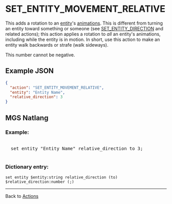 # SET_ENTITY_MOVEMENT_RELATIVE

This adds a rotation to an [entity](entities)'s [animations](tilesets/animations). This is different from turning an entity toward something or someone (see [SET_ENTITY_DIRECTION](actions/SET_ENTITY_DIRECTION) and related actions); this action applies a rotation to *all* an entity's animations, including while the entity is in motion. In short, use this action to make an entity walk backwards or strafe (walk sideways).

This number cannot be negative.

## Example JSON

```json
{
  "action": "SET_ENTITY_MOVEMENT_RELATIVE",
  "entity": "Entity Name",
  "relative_direction": 3
}
```

## MGS Natlang

### Example:

<pre class="HyperMD-codeblock mgs">

  <span class="verb">set</span> <span class="sigil">entity</span> <span class="string">"Entity Name"</span> <span class="target">relative_direction</span> <span class="operator">to</span> <span class="number">3</span><span class="terminator">;</span>

</pre>

### Dictionary entry:

```
set entity $entity:string relative_direction (to) $relative_direction:number (;)
```

---

Back to [Actions](actions)
